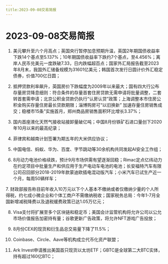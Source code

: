 ```yaml
---
title:2023-09-08交易简报
---
```

# 2023-09-08交易简报
1. 美元攀升至六个月高点；英国央行暂停加息预期升温，英国2年期国债收益率下跌14个基点至5.137%；10年期国债收益率下跌约7个基点，至4.456%；离岸人民币兑美元一度跌破7.33，日内跌幅超百点；国家外汇局报告截至2023年8月末，我国外汇储备规模为31601亿美元；韩国首次发行日圆计价外汇稳定债券，价值700亿日圆；

2. 抵押贷款利率飙升，英国房价下跌幅度为2009年以来最大；国有四大行公布存量房贷降息细则：符合条件的存量首套住房贷款无需申请将批量调整，二套转首套需申请；北京公积金贷款仍执行“认房认贷”政策；上海调整本市住房公积金购买存量住房最长贷款期限；淄博购房可“以旧换新” 加速存量住房销售成交；稳楼市15条”实施首月，郑州商品房销售面积环比增长3.37%；

3. 国内首座液化天然气接收站接卸量破亿吨；中国8月份铁矿石进口量创下2020年10月以来的最高纪录；

4. 菲律宾和越南计划签署为期五年的大米供应协议；

5. 中国电信、蚂蚁、华为、百度、字节跳动等30余机构共同发起AI安全工作组；

6. 8月动力电池价格续跌，预计9月市场供需有望逐渐回稳；Rimac定点亿纬动力在约定项目中批量生产和供应用于生产电动车电池的电池；长安福特汽车有限公司召回部分2018-2019年款蒙迪欧插电混动版汽车；小米汽车已试生产近一个月，每周50辆样车；

7. 财政部报告称目前年收入10万元以下个人基本不缴纳或者仅缴纳少量的个人所得税，约七成小微企业和个体工商户不需缴纳税收；国家税务总局：今年1-7月全国新增减税降费以及退税缓费政策已达1.05万亿元；

8. Visa支付将扩展至多个区块链和稳定币；美国会计监管机构将允许公司以公允市场价值报告加密持有量；谷歌更新广告政策，将允许NFT游戏广告投放；

9. 8月份CEX的现货和衍生品总交易量下降了11.5%；

10. Coinbase、Circle、Aave等机构成立代币化资产联盟；

11. Ark Invest申请推出美国首只现货以太坊ETF；GBTC是全球第二大BTC实体，持有超过160亿BTC；
